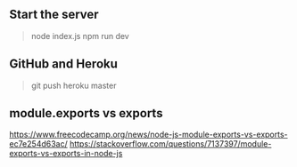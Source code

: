 ## Start the server
> node index.js
> npm run dev

## GitHub and Heroku
> git push heroku master

## module.exports vs exports
https://www.freecodecamp.org/news/node-js-module-exports-vs-exports-ec7e254d63ac/
https://stackoverflow.com/questions/7137397/module-exports-vs-exports-in-node-js
